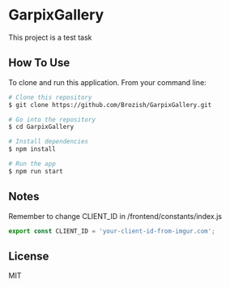 # GarpixGallery

This project is a test task

## How To Use

To clone and run this application. From your command line:

```bash
# Clone this repository
$ git clone https://github.com/Brozish/GarpixGallery.git

# Go into the repository
$ cd GarpixGallery

# Install dependencies
$ npm install

# Run the app
$ npm run start
```
## Notes

Remember to change CLIENT_ID in /frontend/constants/index.js
```js
export const CLIENT_ID = 'your-client-id-from-imgur.com';
```
## License

MIT
